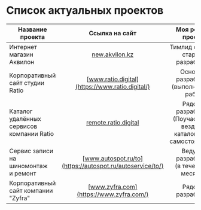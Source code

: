 # Список актуальных проектов


| Название проекта  | Ссылка на сайт | Моя роль на проекте | Подробнее |
| ----------------------------------------- |:---------------------------------------------------------:| :-----------------------------------------------------------------------------:| -----:|
| Интернет магазин Аквилон                  | [new.akvilon.kz](https://new.akvilon.kz/)                  | Тимлид фронта и старший разработчик                                            | тык   |
| Корпоративный сайт студии Ratio           | [www.ratio.digital](https://www.ratio.digital/)           | Основной разработчик <br> (выполнил 90% работ)                                 | тык   |
| Каталог удалённых сервисов компании Ratio | [remote.ratio.digital](https://remote.ratio.digital/)     | Рядовой разработчик <br> (Поучаствовал везде, но каталог делал самостоятельно) | тык   |
| Сервис записи на шиномонтаж <br> и ремонт | [www.autospot.ru/to](https://autospot.ru/autoservice/to/) | Ведуший разработчик <br> (в течении 4х месяцев)                                | тык   |
| Корпоративный сайт компании "Zyfra"       | [www.zyfra.com](https://www.zyfra.com/)                   | Рядовой разработчик                                                            | тык   |
